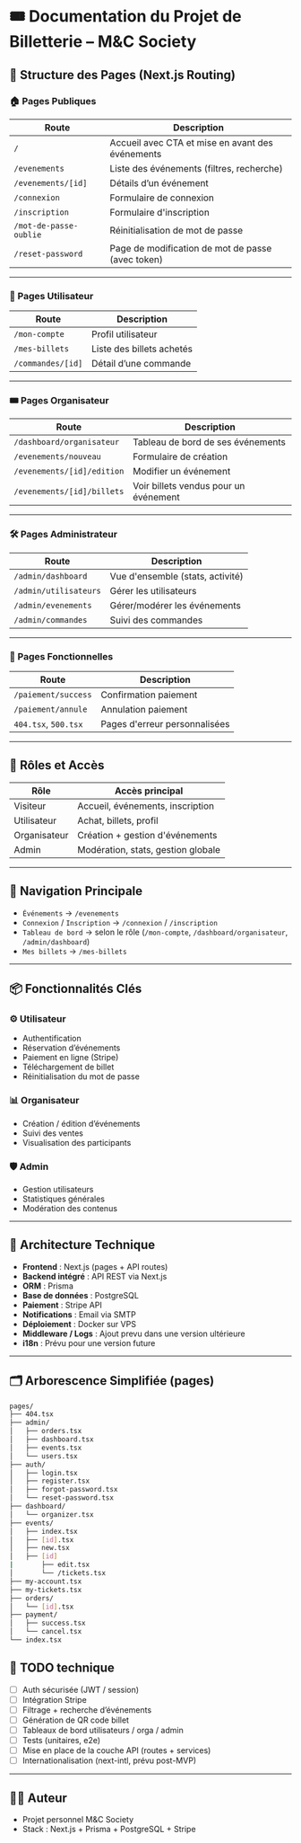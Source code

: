 # 🎟️ Documentation du Projet de Billetterie – M&C Society

## 📁 Structure des Pages (Next.js Routing)

### 🏠 Pages Publiques
| Route                  |                   Description                     |
|------------------------|---------------------------------------------------|
| `/`                    | Accueil avec CTA et mise en avant des événements  |
| `/evenements`          | Liste des événements (filtres, recherche)         |
| `/evenements/[id]`     | Détails d’un événement                            |
| `/connexion`           | Formulaire de connexion                           |
| `/inscription`         | Formulaire d'inscription                          |
| `/mot-de-passe-oublie` | Réinitialisation de mot de passe                  |
| `/reset-password`      | Page de modification de mot de passe (avec token) |


---

### 👤 Pages Utilisateur
| Route                   |       Description         |
|-------------------------|---------------------------|
| `/mon-compte`           | Profil utilisateur        |
| `/mes-billets`          | Liste des billets achetés |
| `/commandes/[id]`       | Détail d’une commande     |

---

### 🎟️ Pages Organisateur
| Route                         |             Description               |
|-------------------------------|---------------------------------------|
| `/dashboard/organisateur`     | Tableau de bord de ses événements     |
| `/evenements/nouveau`         | Formulaire de création                |
| `/evenements/[id]/edition`    | Modifier un événement                 |
| `/evenements/[id]/billets`    | Voir billets vendus pour un événement |

---

### 🛠️ Pages Administrateur
| Route                  |          Description             |
|------------------------|----------------------------------|
| `/admin/dashboard`     | Vue d'ensemble (stats, activité) |
| `/admin/utilisateurs`  | Gérer les utilisateurs           |
| `/admin/evenements`    | Gérer/modérer les événements     |
| `/admin/commandes`     | Suivi des commandes              |

---

### 🔁 Pages Fonctionnelles
| Route                     |         Description           |
|---------------------------|-------------------------------|
| `/paiement/success`       | Confirmation paiement         |
| `/paiement/annule`        | Annulation paiement           |
| `404.tsx`, `500.tsx`      | Pages d'erreur personnalisées |

---

## 👥 Rôles et Accès

| Rôle         |        Accès principal             |
|--------------|------------------------------------|
| Visiteur     | Accueil, événements, inscription   |
| Utilisateur  | Achat, billets, profil             |
| Organisateur | Création + gestion d'événements    |
| Admin        | Modération, stats, gestion globale |

---

## 🧭 Navigation Principale

- `Événements` → `/evenements`
- `Connexion` / `Inscription` → `/connexion` / `/inscription`
- `Tableau de bord` → selon le rôle (`/mon-compte`, `/dashboard/organisateur`, `/admin/dashboard`)
- `Mes billets` → `/mes-billets`

---

## 📦 Fonctionnalités Clés

### ⚙️ Utilisateur
- Authentification
- Réservation d’événements
- Paiement en ligne (Stripe)
- Téléchargement de billet
- Réinitialisation du mot de passe

### 📊 Organisateur
- Création / édition d’événements
- Suivi des ventes
- Visualisation des participants

### 🛡️ Admin
- Gestion utilisateurs
- Statistiques générales
- Modération des contenus

---

## 🧱 Architecture Technique

- **Frontend** : Next.js (pages + API routes)
- **Backend intégré** : API REST via Next.js
- **ORM** : Prisma
- **Base de données** : PostgreSQL
- **Paiement** : Stripe API
- **Notifications** : Email via SMTP
- **Déploiement** : Docker sur VPS
- **Middleware / Logs** : Ajout prevu dans une version ultérieure
- **i18n** : Prévu pour une version future

---

## 🗂️ Arborescence Simplifiée (pages)

```bash
pages/
├── 404.tsx
├── admin/
│   ├── orders.tsx
│   ├── dashboard.tsx
│   ├── events.tsx
│   └── users.tsx
├── auth/
│   ├── login.tsx
│   ├── register.tsx
│   ├── forgot-password.tsx
│   └── reset-password.tsx
├── dashboard/
│   └── organizer.tsx
├── events/
│   ├── index.tsx
│   ├── [id].tsx
│   ├── new.tsx
│   ├── [id]
|       ├── edit.tsx
│       └── /tickets.tsx
├── my-account.tsx
├── my-tickets.tsx
├── orders/
│   └── [id].tsx
├── payment/
│   ├── success.tsx
│   └── cancel.tsx
└── index.tsx
```
## 📌 TODO technique

- [ ] Auth sécurisée (JWT / session)
- [ ] Intégration Stripe
- [ ] Filtrage + recherche d’événements
- [ ] Génération de QR code billet
- [ ] Tableaux de bord utilisateurs / orga / admin
- [ ] Tests (unitaires, e2e)
- [ ] Mise en place de la couche API (routes + services)
- [ ] Internationalisation (next-intl, prévu post-MVP)

---

## 👨‍💻 Auteur
- Projet personnel M&C Society
- Stack : Next.js + Prisma + PostgreSQL + Stripe